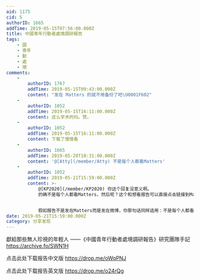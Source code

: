 ```yaml
---
aid: 1175
cid: 5
authorID: 1665
addTime: 2019-05-15T07:56:00.000Z
title: 中國青年行動者處境調研報告
tags:
    - 國
    - 青年
    - 動
    - 處
    - 境
comments:
    -
        authorID: 1767
        addTime: 2019-05-15T09:43:00.000Z
        content: "发在 Matters 的就不用备份了吧\U0001F602"
    -
        authorID: 1052
        addTime: 2019-05-15T16:11:00.000Z
        content: 这么学术的吗。赞。
    -
        authorID: 1052
        addTime: 2019-05-15T16:11:00.000Z
        content: 下载了慢慢看
    -
        authorID: 1665
        addTime: 2019-05-20T10:31:00.000Z
        content: '@[Atty](/member/Atty) 不是每个人都看Matters'
    -
        authorID: 1052
        addTime: 2019-05-21T15:59:00.000Z
        content: >-
            @[KP2020](/member/KP2020) 你这个回复没意义啊。
            的确不是每个人都看Matters，然后呢？这个和想看报告可以直接点击链接到Matters对应页面上看有关系吗？(Matters又不是必须注册才能看，尽管被墙了，但2049一样被墙了，别人能看到这里，就能看Matters)


            假如报告不是发在Matters而是发在微博，你那句话同样适用：不是每个人都看微博。 因此，那是一句没毛病也没意义的话
date: 2019-05-21T15:59:00.000Z
category: 分享发现
---
```


獻給那些無人珍視的年輕人 ——《中國青年行動者處境調研報告》研究團隊手記 https://archive.fo/SWN1H

点击此处下载报告中文版 https://drop.me/oWqPNJ

点击此处下载报告英文版 https://drop.me/o24rQg
